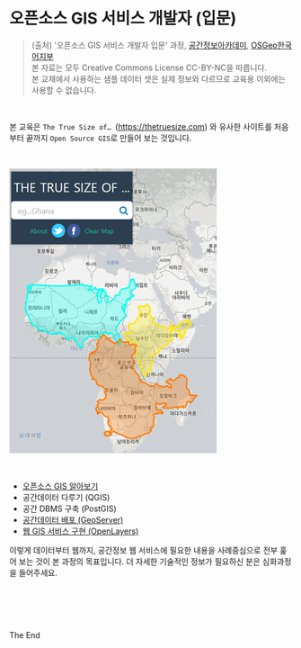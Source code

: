 # 오픈소스 GIS 서비스 개발자 (입문)

> (출처) '오픈소스 GIS 서비스 개발자 입문' 과정, [공간정보아카데미](http://lxsiedu.or.kr), [OSGeo한국어지부](https://www.osgeo.kr)   
본 자료는 모두 Creative Commons License CC-BY-NC을 따릅니다.    
본 교재에서 사용하는 샘플 데이터 셋은 실제 정보와 다르므로 교육용 이외에는 사용할 수 없습니다.

<br/>

본 교육은 `The True Size of… `(https://thetruesize.com) 와 유사한 사이트를 처음부터 끝까지 `Open Source GIS`로 만들어 보는 것입니다.

<br/>

![](img/2023-01-27-11-40-29.png)

<br/>

- [오픈소스 GIS 알아보기](Lecture1-FOSS4G.md)
- 공간데이터 다루기 (QGIS)
- 공간 DBMS 구축 (PostGIS)
- [공간데이터 배포 (GeoServer)](Lecture5-GeoServer.md)
- [웹 GIS 서비스 구현 (OpenLayers)](Lecture6-OpenLayers.md)

이렇게 데이터부터 웹까지, 공간정보 웹 서비스에 필요한 내용을 사례중심으로 전부 훑어 보는 것이 본 과정의 목표입니다. 더 자세한 기술적인 정보가 필요하신 분은 심화과정을 들어주세요.

<br/>



<br/><br/>

The End